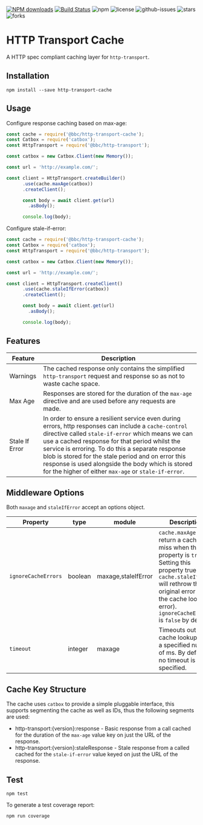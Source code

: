 [![NPM downloads](https://img.shields.io/npm/dm/@bbc/http-transport-cache.svg?style=flat)](https://npmjs.org/package/@bbc/http-transport-cache)
[![Build Status](https://api.travis-ci.org/bbc/http-transport-cache.svg)](https://travis-ci.org/bbc/http-transport-cache) 
![npm](https://img.shields.io/npm/v/@bbc/http-transport-cache.svg)
 ![license](https://img.shields.io/badge/license-MIT-blue.svg) 
![github-issues](https://img.shields.io/github/issues/bbc/http-transport-cache.svg)
![stars](https://img.shields.io/github/stars/bbc/http-transport-cache.svg)
![forks](https://img.shields.io/github/forks/bbc/http-transport-cache.svg)

# HTTP Transport Cache

A HTTP spec compliant caching layer for `http-transport`.

## Installation

```
npm install --save http-transport-cache
```

## Usage

Configure response caching based on max-age:

```js
const cache = require('@bbc/http-transport-cache');
const Catbox = require('catbox');
const HttpTransport = require('@bbc/http-transport');

const catbox = new Catbox.Client(new Memory());

const url = 'http://example.com/';

const client = HttpTransport.createBuilder()
      .use(cache.maxAge(catbox))
      .createClient();

      const body = await client.get(url)
        .asBody();

      console.log(body);
```

Configure stale-if-error:

```js
const cache = require('@bbc/http-transport-cache');
const Catbox = require('catbox');
const HttpTransport = require('@bbc/http-transport');

const catbox = new Catbox.Client(new Memory());

const url = 'http://example.com/';

const client = HttpTransport.createClient()
      .use(cache.staleIfError(catbox))
      .createClient();

      const body = await client.get(url)
        .asBody();

      console.log(body);
```

## Features

|Feature|Description|
|----|-----------|
|Warnings|The cached response only contains the simplified `http-transport` request and response so as not to waste cache space.|
|Max Age|Responses are stored for the duration of the `max-age` directive and are used before any requests are made.|
|Stale If Error|In order to ensure a resilient service even during errors, http responses can include a `cache-control` directive called `stale-if-error` which means we can use a cached response for that period whilst the service is erroring. To do this a separate response blob is stored for the stale period and on error this response is used alongside the body which is stored for the higher of either `max-age` or `stale-if-error`.|

## Middleware Options

Both `maxage` and `staleIfError` accept an options object. 

|Property|type|module|Description|
|----|----|----|-----------|
|`ignoreCacheErrors`|boolean|maxage,staleIfError| `cache.maxAge` will return a cache miss when this property is `true`. Setting this property true for `cache.staleIfError` will rethrow the original error (not the cache lookup error). `ignoreCacheErrors` is `false` by default.|
|`timeout`|integer|maxage|Timeouts out a cache lookup after a specified number of ms. By default, no timeout is specified.|

## Cache Key Structure
 
The cache uses `catbox` to provide a simple pluggable interface, this supports segmenting the cache as well as IDs, thus the following segments are used:

* http-transport:{version}:response - Basic response from a call cached for the duration of the `max-age` value key on just the URL of the response.
* http-transport:{version}:staleResponse - Stale response from a called cached for the `stale-if-error` value keyed on just the URL of the response.

## Test

```
npm test
```

To generate a test coverage report:

```
npm run coverage
```

